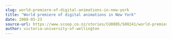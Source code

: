 ```yaml
---
slug: world-premiere-of-digital-animations-in-new-york
title: "World premiere of digital animations in New York"
date: 2008-05-23
source-url: https://www.scoop.co.nz/stories/CU0805/S00241/world-premiere-of-digital-animations-in-new-york.htm
author: victoria-university-of-wellington
---
```


